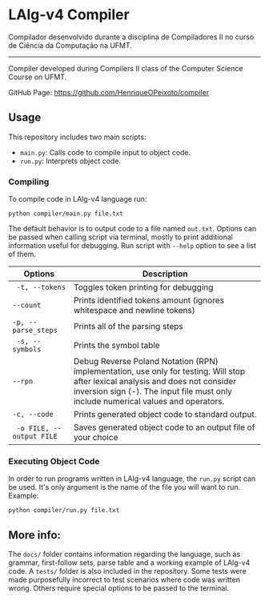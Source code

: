 # LAlg-v4 Compiler
Compilador desenvolvido durante a disciplina de Compiladores II no curso de Ciência da Computação na UFMT.

---

Compiler developed during Compilers II class of the Computer Science Course on UFMT.

GitHub Page: https://github.com/HenriqueOPeixoto/compiler

## Usage

This repository includes two main scripts: 

* `main.py`: Calls code to compile input to object code.
* `run.py`: Interprets object code.

### Compiling

To compile code in LAlg-v4 language run:

    python compiler/main.py file.txt

The default behavior is to output code to a file named `out.txt`. Options can be passed when calling script via terminal, mostly to print additional information useful for debugging. Run script with `--help` option to see a list of them.

| Options | Description |
|---------|-------------|
| ` -t, --tokens` | Toggles token printing for debugging     
|`--count` | Prints identified tokens amount (ignores whitespace and newline tokens)       
|`-p, --parse_steps` | Prints all of the parsing steps       
| ` -s, --symbols` |  Prints the symbol table           
|`--rpn` | Debug Reverse Poland Notation (RPN) implementation, use only for testing. Will stop after lexical analysis and does not consider inversion sign (-). The input file must only include numerical values and operators.
|`-c, --code` | Prints generated object code to standard output.
|` -o FILE, --output FILE` | Saves generated object code to an output file of your choice

### Executing Object Code

In order to run programs written in LAlg-v4 language, the `run.py` script can be used. It's only argument is the name of the file you will want to run. Example:

    python compiler/run.py file.txt

## More info:

The `docs/` folder contains information regarding the language, such as grammar, first-follow sets, parse table and a working example of LAlg-v4 code. A `tests/` folder is also included in the repository. Some tests were made purposefully incorrect to test scenarios where code was written wrong. Others require special options to be passed to the terminal.

